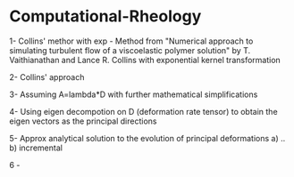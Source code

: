 # Computational-Rheology

1- Collins' methor with exp - Method from "Numerical approach to simulating turbulent flow of a viscoelastic polymer solution" by T. Vaithianathan and Lance R. Collins with exponential kernel transformation

2- Collins' approach

3- Assuming A=lambda*D with further mathematical simplifications

4- Using eigen decompotion on D (deformation rate tensor) to obtain the eigen vectors as the principal directions

5- Approx analytical solution to the evolution of principal deformations
  a)  ..
  b) incremental

6 - 
